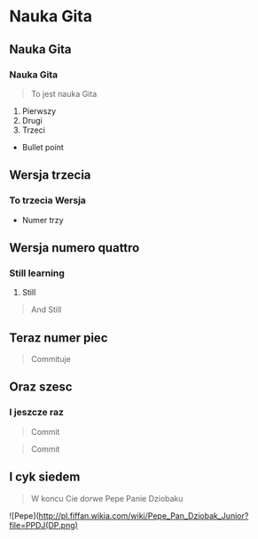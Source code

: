 # Nauka Gita
## Nauka Gita
### Nauka Gita

>To jest nauka Gita

1. Pierwszy
2. Drugi
  1. Trzeci


- Bullet point

## Wersja trzecia
### To trzecia Wersja
- Numer trzy


## Wersja numero quattro
### Still learning

1. Still
>And Still

## Teraz numer piec
>Commituje

## Oraz szesc
### I jeszcze raz
>Commit

  >Commit

## I cyk siedem

>W koncu Cie dorwe Pepe Panie Dziobaku

![Pepe](http://pl.fiffan.wikia.com/wiki/Pepe_Pan_Dziobak_Junior?file=PPDJ(DP.png)
